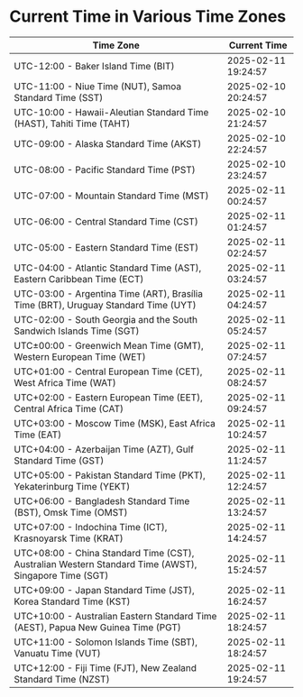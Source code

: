 # Current Time in Various Time Zones

| Time Zone | Current Time |
|-----------|--------------|
| UTC-12:00 - Baker Island Time (BIT) | 2025-02-11 19:24:57 |
| UTC-11:00 - Niue Time (NUT), Samoa Standard Time (SST) | 2025-02-10 20:24:57 |
| UTC-10:00 - Hawaii-Aleutian Standard Time (HAST), Tahiti Time (TAHT) | 2025-02-10 21:24:57 |
| UTC-09:00 - Alaska Standard Time (AKST) | 2025-02-10 22:24:57 |
| UTC-08:00 - Pacific Standard Time (PST) | 2025-02-10 23:24:57 |
| UTC-07:00 - Mountain Standard Time (MST) | 2025-02-11 00:24:57 |
| UTC-06:00 - Central Standard Time (CST) | 2025-02-11 01:24:57 |
| UTC-05:00 - Eastern Standard Time (EST) | 2025-02-11 02:24:57 |
| UTC-04:00 - Atlantic Standard Time (AST), Eastern Caribbean Time (ECT) | 2025-02-11 03:24:57 |
| UTC-03:00 - Argentina Time (ART), Brasília Time (BRT), Uruguay Standard Time (UYT) | 2025-02-11 04:24:57 |
| UTC-02:00 - South Georgia and the South Sandwich Islands Time (SGT) | 2025-02-11 05:24:57 |
| UTC±00:00 - Greenwich Mean Time (GMT), Western European Time (WET) | 2025-02-11 07:24:57 |
| UTC+01:00 - Central European Time (CET), West Africa Time (WAT) | 2025-02-11 08:24:57 |
| UTC+02:00 - Eastern European Time (EET), Central Africa Time (CAT) | 2025-02-11 09:24:57 |
| UTC+03:00 - Moscow Time (MSK), East Africa Time (EAT) | 2025-02-11 10:24:57 |
| UTC+04:00 - Azerbaijan Time (AZT), Gulf Standard Time (GST) | 2025-02-11 11:24:57 |
| UTC+05:00 - Pakistan Standard Time (PKT), Yekaterinburg Time (YEKT) | 2025-02-11 12:24:57 |
| UTC+06:00 - Bangladesh Standard Time (BST), Omsk Time (OMST) | 2025-02-11 13:24:57 |
| UTC+07:00 - Indochina Time (ICT), Krasnoyarsk Time (KRAT) | 2025-02-11 14:24:57 |
| UTC+08:00 - China Standard Time (CST), Australian Western Standard Time (AWST), Singapore Time (SGT) | 2025-02-11 15:24:57 |
| UTC+09:00 - Japan Standard Time (JST), Korea Standard Time (KST) | 2025-02-11 16:24:57 |
| UTC+10:00 - Australian Eastern Standard Time (AEST), Papua New Guinea Time (PGT) | 2025-02-11 18:24:57 |
| UTC+11:00 - Solomon Islands Time (SBT), Vanuatu Time (VUT) | 2025-02-11 18:24:57 |
| UTC+12:00 - Fiji Time (FJT), New Zealand Standard Time (NZST) | 2025-02-11 19:24:57 |
